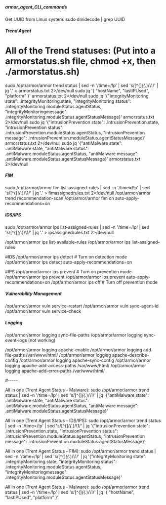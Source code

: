 ##### armor_agent_CLI_commands #####

Get UUID from Linux system:
sudo dmidecode | grep UUID

##### Trend Agent #####
# All of the Trend statuses: (Put into a armorstatus.sh file, chmod +x, then ./armorstatus.sh)
sudo /opt/armor/armor trend status | sed -n '/time=/!p' | sed 's/[^{]*\({.*\)/\1/' | jq '.' > armorstatus.txt 2>/dev/null
sudo jq '{ "hostName", "lastIPUsed", "platform" }' armorstatus.txt 2>/dev/null
sudo jq  '{"integrityMonitoring state": .integrityMonitoring.state, "integrityMonitoring status": .integrityMonitoring.moduleStatus.agentStatus, "integrityMonitoringmessage": .integrityMonitoring.moduleStatus.agentStatusMessage}' armorstatus.txt 2>/dev/null
sudo jq  '{"intrusionPrevention state": .intrusionPrevention.state, "intrusionPrevention status": .intrusionPrevention.moduleStatus.agentStatus, "intrusionPrevention message": .intrusionPrevention.moduleStatus.agentStatusMessage}' armorstatus.txt 2>/dev/null
sudo jq  '{"antiMalware state": .antiMalware.state, "antiMalware status": .antiMalware.moduleStatus.agentStatus, "antiMalware message": .antiMalware.moduleStatus.agentStatusMessage}' armorstatus.txt 2>/dev/null

##### FIM #####
sudo /opt/armor/armor fim list-assigned-rules | sed -n '/time=/!p' | sed 's/[^{]*\({.*\)/\1/' | jq '.' > fimassignedrules.txt 2>/dev/null
/opt/armor/armor trend recommendation-scan
/opt/armor/armor fim on auto-apply-recommendations=on

##### IDS/IPS #####
sudo /opt/armor/armor ips list-assigned-rules | sed -n '/time=/!p' | sed 's/[^{]*\({.*\)/\1/' | jq '.' > ipsassignedrules.txt 2>/dev/null

/opt/armor/armor ips list-available-rules
/opt/armor/armor ips list-assigned-rules

#IDS
/opt/armor/armor ips detect  # Turn on detection mode
/opt/armor/armor ips detect auto-apply-recommendations=on

#IPS
/opt/armor/armor ips prevent # Turn on prevention mode
/opt/armor/armor ips prevent 
/opt/armor/armor ips prevent auto-apply-recommendations=on
/opt/armor/armor ips off # Turn off prevention mode

##### Vulnerability Management #####
/opt/armor/armor vuln service-restart
/opt/armor/armor vuln sync-agent-id
/opt/armor/armor vuln service-check

##### Logging #####
/opt/armor/armor logging sync-file-paths
/opt/armor/armor logging sync-event-logs (not working)

/opt/armor/armor logging apache-enable
/opt/armor/armor logging add-file-paths /var/www/html/
/opt/armor/armor logging apache-describe-config
/opt/armor/armor logging apache-sync-config
/opt/armor/armor logging apache-add-access-paths /var/www/html/
/opt/armor/armor logging apache-add-error-paths /var/www/html/

#-----

All in one (Trent Agent Status - Malware):
sudo /opt/armor/armor trend status | sed -n '/time=/!p' | sed 's/[^{]*\({.*\)/\1/' | jq  '{"antiMalware state": .antiMalware.state, "antiMalware status": .antiMalware.moduleStatus.agentStatus, "antiMalware message": .antiMalware.moduleStatus.agentStatusMessage}'

All in one (Trent Agent Status - IDS/IPS):
sudo /opt/armor/armor trend status | sed -n '/time=/!p' | sed 's/[^{]*\({.*\)/\1/' | jq  '{"intrusionPrevention state": .intrusionPrevention.state, "intrusionPrevention status": .intrusionPrevention.moduleStatus.agentStatus, "intrusionPrevention message": .intrusionPrevention.moduleStatus.agentStatusMessage}'

All in one (Trent Agent Status - FIM):
sudo /opt/armor/armor trend status | sed -n '/time=/!p' | sed 's/[^{]*\({.*\)/\1/' | jq  '{"integrityMonitoring state": .integrityMonitoring.state, "integrityMonitoring status": .integrityMonitoring.moduleStatus.agentStatus, "integrityMonitoringmessage": .integrityMonitoring.moduleStatus.agentStatusMessage}'

All in one (Trent Agent Status - Malware):
sudo /opt/armor/armor trend status | sed -n '/time=/!p' | sed 's/[^{]*\({.*\)/\1/' | jq '{ "hostName", "lastIPUsed", "platform" }'
